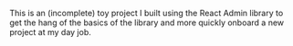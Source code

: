 This is an (incomplete) toy project I built using the React Admin library to get the hang of the basics of the library and more quickly onboard a new project at my day job.
